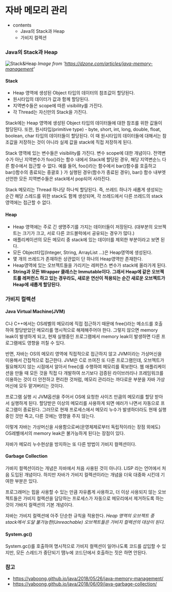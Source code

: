 # 자바 메모리 관리

- contents
    - Java의 Stack과 Heap
    - 가비지 컬렉션

### Java의 Stack과 Heap

![Stack&Heap](https://s3.ap-northeast-2.amazonaws.com/yaboong-blog-static-resources/java/javamemory-stack-and-heap-dzone.jpg)
*Image from 'https://dzone.com/articles/java-memory-management'*

#### Stack
- Heap 영역에 생성된 Object 타입의 데이터의 참조값이 할당된다.
- 원시타입의 데이터가 값과 함께 할당된다.
- 지역변수들은 scope에 따른 visibility를 가진다.
- 각 Thread는 자신만의 Stack을 가진다.

Stack에는 Heap 영역에 생성된 Object 타입의 데이터들에 대한 참조를 위한 값들이 할당된다. 또한, 원시타입(primitive type) - byte, short, int, long, double, float, boolean, char 타입의 데이터들이 할당된다. 이 때 원시타입의 데이터들에 대해서는 참조값을 저장하는 것이 아니라 실제 값을 stack에 직접 저장하게 된다.

Stack 영역에 있는 변수들은 visibility를 가진다. 변수 scope에 대한 개념이다. 전역변수가 아닌 지역변수가 foo()라는 함수 내에서 Stack에 할당된 경우, 해당 지역변순느 다른 함수에서 접근할 수 없다. 예를 들어, foo()라는 함수에서 bar()함수를 호출하고 bar()함수의 종료되는 중괄호 } 가 실행된 경우(함수가 종료된 경우), bar() 함수 내부엣 선언한 모든 지역변수들은 stack에서 pop되어 사라진다.

Stack 메모리는 Thread 하나당 하나씩 할당된다. 즉, 쓰레드 하나가 새롭게 생성되는 순간 해당 스레드를 위한 stack도 함께 생성되며, 각 쓰레드에서 다른 쓰레드의 stack 영역에는 접근할 수 없다.

#### Heap
- Heap 영역에는 주로 긴 생명주기를 가지는 데이터들이 저장된다. (대부분의 오브젝트는 크기가 크고, 서로 다른 코드블럭에서 공유되는 경우가 많다.)
- 애플리케이션의 모든 메모리 중 stack에 있는 데이터를 제외한 부분이라고 보면 된다.
- 모든 Object타입(Integer, String, ArrayList ...)은 Heap영역에 생성된다.
- 몇 개의 쓰레드가 존재하든 상관없이 단 하나의 Heap영역만 존재한다.
- Heap영역에 있는 오브젝트들을 가리키는 레퍼런스 변수가 stack에 올라가게 된다.
- **String과 모든 Wrapper 클래스는 Immutable이다. 그래서 Heap에 같은 오브젝트를 레퍼런스 하고 있는 경우라도, 새로운 연산이 적용되는 순간 새로운 오브젝트가 Heap에 새롭게 할당된다.**

### 가비지 컬렉션

#### Java Virtual Machine(JVM)
C나 C++에서는 OS레벨의 메모리에 직접 접근하기 때문에 free()라는 메소드를 호출하여 할당받았던 메모리를 명시적으로 해제해주어야 한다. 그렇지 않으면 memory leak이 발생하게 되고, 현재 실행중인 프로그램에서 memory leak이 발생하면 다른 프로그램에도 영향을 끼칠 수 있다.

반면, 자바는 OS의 메모리 영역에 직접적으로 접근하지 않고 JVM이라는 가상머신을 이용해서 간접적으로 접근한다. JVM은 C로 쓰여진 또 다른 프로그램인데, 오브젝트가 필요해지지 않는 시점에서 알아서 free()를 수행하여 메모리를 확보한다. 웹 애플리케이션을 만들 때 모든 것을 직접 다 개발하여 쓰기보다 검증된 라이브러리나 프레임워크를 이용하는 것이 더 안전하고 편리한 것처럼, 메모리 관리라는 까다로운 부분을 자바 가상머신에 모두 맡겨버리는 것이다.

프로그램 실행 시 JVM옵션을 주어서 OS에 요청한 사이즈 만큼의 메모리를 할당 받아서 실행하게 된다. 할당받은 이상의 메모리를 사용하게 되면 에러가 나면서 자동으로 프로그램이 종료된다. 그러므로 현재 프로세스에서 메모리 누수가 발생하더라도 현재 실행중인 것만 죽고, 다른 것에는 영향을 주지 않는다.

이렇게 자바는 가상머신을 사용함으로써(운영체제로부터 독립적이라는 장점 외에도) OS레벨에서의 memory leak은 불가능하게 된다는 장점이 있다.

자바가 메모리 누수현상을 방지하는 또 다른 방법이 가비지 컬렉션이다.

#### Garbage Collection
가바지 컬렉션이라는 개념은 자바에서 처음 사용된 것이 아니다. LISP 라는 언어에서 처음 도입된 개념이다. 하지만 자바가 가비지 컬렉션이라는 개념을 더욱 대중화 시킨데 기여한 부분은 있다.

프로그래머는 힙을 사용할 수 있는 만큼 자유롭게 사용하고, 더 이상 사용되지 않는 오브젝트들은 가비지 컬렉션을 담당하는 프로세스가 자동으로 메모리에서 제거하도록 하는 것이 가바지 컬렉션의 기본 개념이다.

자바는 가비지 컬렉션에 아주 단순한 규칙을 적용한다.
*Heap 영역의 오브젝트 중 stack에서 도달 불가능한(Unreachable) 오브젝트들은 가비지 컬렉션의 대상이 된다.*

#### System.gc()
System.gc()를 호출하여 명시적으로 가비지 컬렉션이 일어나도록 코드를 삽입할 수 있지만, 모든 스레드가 중단되기 땜누에 코드단에서 호출하는 짓은 하면 안된다.


### 참고
- https://yaboong.github.io/java/2018/05/26/java-memory-management/
- https://yaboong.github.io/java/2018/06/09/java-garbage-collection/